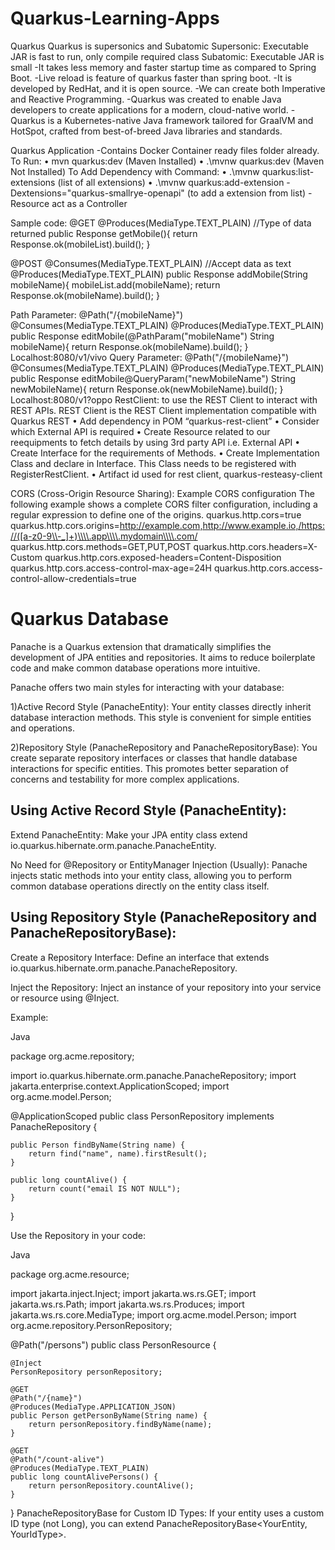 # Quarkus-Learning-Apps
Quarkus
Quarkus is supersonics and Subatomic
Supersonic: Executable JAR is fast to run, only compile required class
Subatomic: Executable JAR is small
-It takes less memory and faster startup time as compared to Spring Boot.
-Live reload is feature of quarkus faster than spring boot.
-It is developed by RedHat, and it is open source.
-We can create both Imperative and Reactive Programming.
-Quarkus was created to enable Java developers to create applications for a modern, cloud-native world. 
-Quarkus is a Kubernetes-native Java framework tailored for GraalVM and HotSpot, crafted from best-of-breed Java libraries and standards.

Quarkus Application
-Contains Docker Container ready files folder already.
To Run:
•	mvn quarkus:dev  (Maven Installed)
•	.\mvnw quarkus:dev (Maven Not Installed)
To Add Dependency with Command:
•	.\mvnw quarkus:list-extensions (list of all extensions)
•	.\mvnw quarkus:add-extension -Dextensions="quarkus-smallrye-openapi" (to add a extension from list)
-Resource act as a Controller

Sample code:
@GET
@Produces(MediaType.TEXT_PLAIN) //Type of data returned
public Response getMobile(){
    return Response.ok(mobileList).build();
}

@POST
@Consumes(MediaType.TEXT_PLAIN) //Accept data as text
@Produces(MediaType.TEXT_PLAIN)
public Response addMobile(String mobileName){
    mobileList.add(mobileName);
    return Response.ok(mobileName).build();
}

Path Parameter:
@Path("/{mobileName}")
@Consumes(MediaType.TEXT_PLAIN)
@Produces(MediaType.TEXT_PLAIN)
public Response editMobile(@PathParam("mobileName") String mobileName){
    return Response.ok(mobileName).build();
}
Localhost:8080/v1/vivo
Query Parameter:
@Path("/{mobileName}")
@Consumes(MediaType.TEXT_PLAIN)
@Produces(MediaType.TEXT_PLAIN)
public Response editMobile@QueryParam("newMobileName") String newMobileName){
    return Response.ok(newMobileName).build();
}
Localhost:8080/v1?oppo
RestClient:
to use the REST Client to interact with REST APIs. REST Client is the REST Client implementation compatible with Quarkus REST
•	Add dependency in POM “quarkus-rest-client”
•	Consider which External API is required
•	Create Resource related to our reequipments to fetch details by using 3rd party API i.e. External API
•	Create Interface for the requirements of Methods.
•	Create Implementation Class and declare in Interface. This Class needs to be registered with RegisterRestClient.
•	Artifact id used for rest client, quarkus-resteasy-client


CORS (Cross-Origin Resource Sharing):
Example CORS configuration
The following example shows a complete CORS filter configuration, including a regular expression to define one of the origins.
quarkus.http.cors=true 
quarkus.http.cors.origins=http://example.com,http://www.example.io,/https://([a-z0-9\\-_]+)\\\\.app\\\\.mydomain\\\\.com/ 
quarkus.http.cors.methods=GET,PUT,POST 
quarkus.http.cors.headers=X-Custom 
quarkus.http.cors.exposed-headers=Content-Disposition 
quarkus.http.cors.access-control-max-age=24H 
quarkus.http.cors.access-control-allow-credentials=true 

# Quarkus Database
Panache is a Quarkus extension that dramatically simplifies the development of JPA entities and repositories. It aims to reduce boilerplate code and make common database operations more intuitive.   

Panache offers two main styles for interacting with your database:

1)Active Record Style (PanacheEntity): Your entity classes directly inherit database interaction methods. This style is convenient for simple entities and operations.

2)Repository Style (PanacheRepository and PanacheRepositoryBase): You create separate repository interfaces or classes that handle database interactions for specific entities. This promotes better separation of concerns and testability for more complex applications.   

## Using Active Record Style (PanacheEntity):

Extend PanacheEntity: Make your JPA entity class extend io.quarkus.hibernate.orm.panache.PanacheEntity.

 No Need for @Repository or EntityManager Injection (Usually): Panache injects static methods into your entity class, allowing you to perform common database operations directly on the entity class itself.   

## Using Repository Style (PanacheRepository and PanacheRepositoryBase):

Create a Repository Interface: Define an interface that extends io.quarkus.hibernate.orm.panache.PanacheRepository<YourEntity>.

Inject the Repository: Inject an instance of your repository into your service or resource using @Inject.

Example:

Java

package org.acme.repository;

import io.quarkus.hibernate.orm.panache.PanacheRepository;
import jakarta.enterprise.context.ApplicationScoped;
import org.acme.model.Person;

@ApplicationScoped
public class PersonRepository implements PanacheRepository<Person> {

    public Person findByName(String name) {
        return find("name", name).firstResult();
    }

    public long countAlive() {
        return count("email IS NOT NULL");
    }
}


Use the Repository in your code:

Java

package org.acme.resource;

import jakarta.inject.Inject;
import jakarta.ws.rs.GET;
import jakarta.ws.rs.Path;
import jakarta.ws.rs.Produces;
import jakarta.ws.rs.core.MediaType;
import org.acme.model.Person;
import org.acme.repository.PersonRepository;

@Path("/persons")
public class PersonResource {

    @Inject
    PersonRepository personRepository;

    @GET
    @Path("/{name}")
    @Produces(MediaType.APPLICATION_JSON)
    public Person getPersonByName(String name) {
        return personRepository.findByName(name);
    }

    @GET
    @Path("/count-alive")
    @Produces(MediaType.TEXT_PLAIN)
    public long countAlivePersons() {
        return personRepository.countAlive();
    }
}
PanacheRepositoryBase for Custom ID Types: If your entity uses a custom ID type (not Long), you can extend PanacheRepositoryBase<YourEntity, YourIdType>.


















